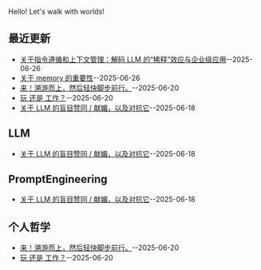 Hello! Let's walk with worlds!

## 最近更新
- [关于指令遵循和上下文管理：解码 LLM 的“稀释”效应与企业级应用](https://github.com/alterxyz/gitblog/issues/7)--2025-06-26
- [关于 memory 的重要性](https://github.com/alterxyz/gitblog/issues/6)--2025-06-26
- [来！溯游而上，然后轻快脚步前行。](https://github.com/alterxyz/gitblog/issues/5)--2025-06-20
- [玩 还是 工作？](https://github.com/alterxyz/gitblog/issues/4)--2025-06-20
- [关于 LLM 的盲目赞同 / 献媚，以及对抗它](https://github.com/alterxyz/gitblog/issues/3)--2025-06-18
## LLM

- [关于 LLM 的盲目赞同 / 献媚，以及对抗它](https://github.com/alterxyz/gitblog/issues/3)--2025-06-18
## PromptEngineering

- [关于 LLM 的盲目赞同 / 献媚，以及对抗它](https://github.com/alterxyz/gitblog/issues/3)--2025-06-18
## 个人哲学

- [来！溯游而上，然后轻快脚步前行。](https://github.com/alterxyz/gitblog/issues/5)--2025-06-20
- [玩 还是 工作？](https://github.com/alterxyz/gitblog/issues/4)--2025-06-20
